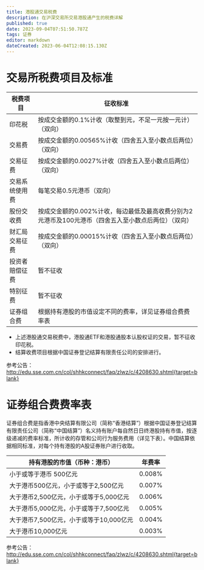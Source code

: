 ```yaml
---
title: 港股通交易税费
description: 在沪深交易所交易港股通产生的税费详解
published: true
date: 2023-09-04T07:51:50.787Z
tags: 证券
editor: markdown
dateCreated: 2023-06-04T12:08:15.130Z
---
```


# 交易所税费项目及标准
| 税费项目 | 征收标准 |
|----------|----------|
|印花税| 按成交金额的0.1%计收（取整到元，不足一元按一元计）（双向） |
|交易费| 按成交金额的0.00565%计收（四舍五入至小数点后两位）（双向） |
|交易征费| 按成交金额的0.0027%计收（四舍五入至小数点后两位）（双向） |
|交易系统使用费| 每笔交易0.5元港币（双向） |
|股份交收费| 按成交金额的0.002%计收，每边最低及最高收费分别为2元港币及100元港币（四舍五入至小数点后两位）（双向） |
|财汇局交易征费| 按成交金额的0.00015%计收（四舍五入至小数点后两位）（双向） |
|投资者赔偿征费| 暂不征收 |
|特别征费| 暂不征收 |
|证券组合费| 根据持有港股的市值设定不同的费率，详见证券组合费费率表 |
- 上述港股通交易税费中，港股通ETF和港股通股本认股权证的交易，暂不征收印花税。
- 结算收费项目根据中国证券登记结算有限责任公司的安排进行。

参考公告：http://edu.sse.com.cn/col/shhkconnect/faq/zlwz/c/4208630.shtml{target=blank}


# 证券组合费费率表
证券组合费是指香港中央结算有限公司（简称“香港结算”）根据中国证券登记结算有限责任公司（简称“中国结算”）名义持有账户每自然日日终港股持有市值，按逐级递减的费率标准，所计收的存管和公司行为服务费用（详见下表）。中国结算依据相同标准，对每个持有港股的A股证券账户进行收取。

| 持有港股的市值（币种：港币） | 年费率 |
|----------|----------|
| 小于或等于港币 500亿元 | 0.008% |
| 大于港币500亿元，小于或等于2,500亿元 | 0.007% |
| 大于港币2,500亿元，小于或等于5,000亿元 | 0.006% |
| 大于港币5,000亿元，小于或等于7,500亿元 | 0.005% |
| 大于港币7,500亿元，小于或等于10,000亿元 | 0.004% |
| 大于港币10,000亿元 | 0.003% |

参考公告：http://edu.sse.com.cn/col/shhkconnect/faq/zlwz/c/4208630.shtml{target=blank}